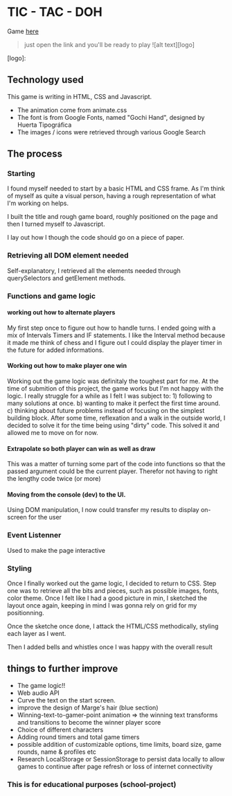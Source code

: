 # TIC - TAC - DOH

Game <a href="https://cumulusground.github.io/Tic-Tac-Doh/">here</a>
> just open the link and you'll be ready to play
![alt text][logo]

[logo]:

## Technology used
This game is writing in HTML, CSS and Javascript.

- The animation come from animate.css
- The font is from Google Fonts, named "Gochi Hand", designed by Huerta Tipográfica
- The images / icons were retrieved through various Google Search

## The process
### Starting
I found myself needed to start by a basic HTML and CSS frame.
As I'm think of myself as quite a visual person, having a rough representation of what I'm working on helps.

I built the title and rough game board, roughly positioned on the page and then I turned myself to Javascript.

I lay out how I though the code should go on a piece of paper.

### Retrieving all DOM element needed
Self-explanatory, I retrieved all the elements needed through querySelectors and getElement methods.

### Functions and game logic
#### working out how to alternate players
My first step once to figure out how to handle turns. I ended going with a mix of Intervals Timers and IF statements. 
I like the Interval method because it made me think of chess and I figure out I could display the player timer in the future for added informations.

#### Working out how to make player one win
Working out the game logic was definitaly the toughest part for me. At the time of submition of this project, the game works but I'm not happy with the logic. I really struggle for a while as I felt I was subject to: 1) following to many solutions at once. b) wanting to make it perfect the first time around. c) thinking about future problems instead of focusing on the simplest building block.
After some time, reflexation and a walk in the outside world, I decided to solve it for the time being using "dirty" code.
This solved it and allowed me to move on for now.

#### Extrapolate so both player can win as well as draw
This was a matter of turning some part of the code into functions so that the passed argument could be the current player. Therefor not having to right the lengthy code twice (or more)

#### Moving from the console (dev) to the UI.
Using DOM manipulation, I now could transfer my results to display on-screen for the user

### Event Listenner
Used to make the page interactive

### Styling
Once I finally worked out the game logic, I decided to return to CSS. Step one was to retrieve all the bits and pieces, such as possible images, fonts, color theme. 
Once I felt like I had a good picture in min, I sketched the layout once again, keeping in mind I was gonna rely on grid for my positionning.

Once the sketche once done, I attack the HTML/CSS methodically, styling each layer as I went.

Then I added bells and whistles once I was happy with the overall result


## things to further improve
- The game logic!!
- Web audio API
- Curve the text on the start screen.
- improve the design of Marge's hair (blue section)
- Winning-text-to-gamer-point animation => the winning text transforms and transitions to become the winner player score
- Choice of different characters
- Adding round timers and total game timers
- possible addition of customizable options, time limits, board size, game rounds, name & profiles etc
- Research LocalStorage or SessionStorage to persist data locally to allow games to continue after page refresh or loss of internet connectivity


### This is for educational purposes (school-project)

